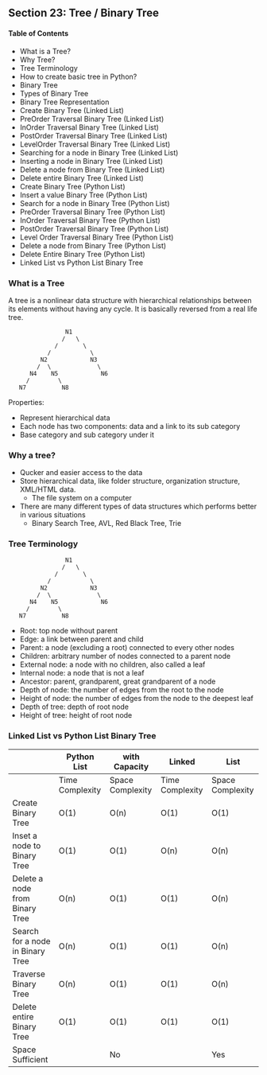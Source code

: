 ## Section 23: Tree / Binary Tree

#### Table of Contents
- What is a Tree?
- Why Tree?
- Tree Terminology
- How to create basic tree in Python?
- Binary Tree
- Types of Binary Tree
- Binary Tree Representation
- Create Binary Tree (Linked List)
- PreOrder Traversal Binary Tree (Linked List)
- InOrder Traversal Binary Tree (Linked List)
- PostOrder Traversal Binary Tree (Linked List)
- LevelOrder Traversal Binary Tree (Linked List)
- Searching for a node in Binary Tree (Linked List)
- Inserting a node in Binary Tree (Linked List)
- Delete a node from Binary Tree (Linked List)
- Delete entire Binary Tree (Linked List)
- Create Binary Tree (Python List)
- Insert a value Binary Tree (Python List)
- Search for a node in Binary Tree (Python List)
- PreOrder Traversal Binary Tree (Python List)
- InOrder Traversal Binary Tree (Python List)
- PostOrder Traversal Binary Tree (Python List)
- Level Order Traversal Binary Tree (Python List)
- Delete a node from Binary Tree (Python List)
- Delete Entire Binary Tree (Python List)
- Linked List vs Python List Binary Tree



### What is a Tree
A tree is a nonlinear data structure with hierarchical relationships between its elements without having any cycle. It is basically reversed from a real life tree.
```
                N1
               /   \  
             /       \  
           /           \  
         N2            N3  
        /  \             \ 
      N4    N5            N6
     /        \ 
   N7          N8
```

Properties:
- Represent hierarchical data
- Each node has two components: data and a link to its sub category
- Base category and sub category under it


### Why a tree?
- Qucker and easier access to the data
- Store hierarchical data, like folder structure, organization structure, XML/HTML data.
  - The file system on a computer
- There are many different types of data structures which performs better in various situations 
  - Binary Search Tree, AVL, Red Black Tree, Trie


### Tree Terminology
```
                N1
               /   \  
             /       \  
           /           \  
         N2            N3  
        /  \             \ 
      N4    N5            N6
     /        \ 
   N7          N8
```
- Root: top node without parent
- Edge: a link between parent and child
- Parent: a node (excluding a root) connected to every other nodes
- Children: arbitrary number of nodes connected to a parent node
- External node: a node with no children, also called a leaf
- Internal node: a node that is not a leaf
- Ancestor: parent, grandparent, great grandparent of a node
- Depth of node: the number of edges from the root to the node
- Height of node: the number of edges from the node to the deepest leaf
- Depth of tree: depth of root node
- Height of tree: height of root node


### Linked List vs Python List Binary Tree
|                                  | Python List      | with Capacity    | Linked          | List             |
|----------------------------------|------------------|------------------|-----------------|------------------|
|                                  | Time Complexity  | Space Complexity | Time Complexity | Space Complexity |
| Create Binary Tree               | O(1)             | O(n)             | O(1)            | O(1)             |
| Inset a node to Binary Tree      | O(1)             | O(1)             | O(n)            | O(n)             |
| Delete a node from Binary Tree   | O(n)             | O(1)             | O(1)            | O(n)             |
| Search for a node in Binary Tree | O(n)             | O(1)             | O(1)            | O(n)             |
| Traverse Binary Tree             | O(n)             | O(1)             | O(1)            | O(n)             |
| Delete entire Binary Tree        | O(1)             | O(1)             | O(1)            | O(1)             |
| Space Sufficient                 |                  | No               |                 | Yes              |